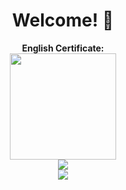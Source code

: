 <div align="center">
<h1>Welcome! 👋</h1> 
</div>

<!--Stats-->

<div align="center">
  <p>
    <b>English Certificate:</b>
    <br>
    <a href="https://www.efset.org/cert/baS3Yr"><img src="https://cdn.efset.org/efset-widget/img/certificate_83.png" width="170" height="170"></a>
    <br>
    <img src="https://github-readme-stats.vercel.app/api?username=DenisProkofyev&show_icons=true&theme=catppuccin_mocha">
    <br>
    <img src="https://www.codewars.com/users/DenisProkofyev/badges/small">
  </p>
</div>

<!--
<p>![Denis Prokofyev's GitHub stats](https://github-readme-stats.vercel.app/api?username=DenisProkofyev&show_icons=true&theme=catppuccin_mocha)</p>

<p>![codewars](https://www.codewars.com/users/DenisProkofyev/badges/small)</p>-->


<!--
Here are some ideas to get you started:

- 🔭 I’m currently working on ...
- 🌱 I’m currently learning ...
- 👯 I’m looking to collaborate on ...
- 🤔 I’m looking for help with ...
- 💬 Ask me about ...
- 📫 How to reach me: ...
- 😄 Pronouns: ...
- ⚡ Fun fact: ...
-->
